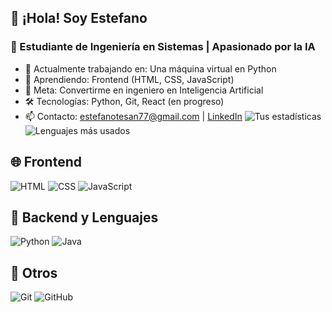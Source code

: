 ## 👋 ¡Hola! Soy Estefano
### 🧠 Estudiante de Ingeniería en Sistemas | Apasionado por la IA

- 🔭 Actualmente trabajando en: Una máquina virtual en Python
- 🌱 Aprendiendo: Frontend (HTML, CSS, JavaScript)
- 🤖 Meta: Convertirme en ingeniero en Inteligencia Artificial
- 🛠️ Tecnologías: Python, Git, React (en progreso)
- 📫 Contacto: estefanotesan77@gmail.com | [LinkedIn](https://www.linkedin.com/in/estefano-tesan-40722331a/)
![Tus estadísticas](https://github-readme-stats.vercel.app/api?username=EsTesan-py&show_icons=true&theme=radical)
![Lenguajes más usados](https://github-readme-stats.vercel.app/api/top-langs/?username=EsTesan-py&layout=compact&theme=tokyonight)
## 🌐 Frontend
![HTML](https://img.shields.io/badge/-HTML5-E34F26?style=for-the-badge&logo=html5&logoColor=white)
![CSS](https://img.shields.io/badge/-CSS3-1572B6?style=for-the-badge&logo=css3&logoColor=white)
![JavaScript](https://img.shields.io/badge/-JavaScript-F7DF1E?style=for-the-badge&logo=javascript&logoColor=black)
## 🧠 Backend y Lenguajes
![Python](https://img.shields.io/badge/-Python-3776AB?style=for-the-badge&logo=python&logoColor=white)
![Java](https://img.shields.io/badge/-Java-007396?style=for-the-badge&logo=java&logoColor=white)
## 🔧 Otros
![Git](https://img.shields.io/badge/-Git-F05032?style=for-the-badge&logo=git&logoColor=white)
![GitHub](https://img.shields.io/badge/-GitHub-181717?style=for-the-badge&logo=github&logoColor=white)
